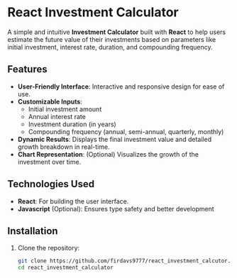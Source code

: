 # React Investment Calculator

A simple and intuitive **Investment Calculator** built with **React** to help users estimate the future value of their investments based on parameters like initial investment, interest rate, duration, and compounding frequency.

## Features
- **User-Friendly Interface**: Interactive and responsive design for ease of use.
- **Customizable Inputs**:
  - Initial investment amount
  - Annual interest rate
  - Investment duration (in years)
  - Compounding frequency (annual, semi-annual, quarterly, monthly)
- **Dynamic Results**: Displays the final investment value and detailed growth breakdown in real-time.
- **Chart Representation**: (Optional) Visualizes the growth of the investment over time.

## Technologies Used
- **React**: For building the user interface.
- **Javascript** (Optional): Ensures type safety and better development 

## Installation

1. Clone the repository:
   ```bash
   git clone https://github.com/firdavs9777/react_investment_calcutor.git
   cd react_investment_calculator
